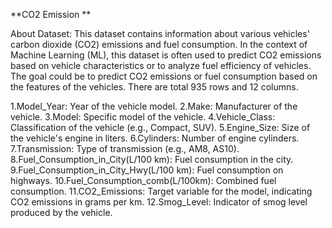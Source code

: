 **CO2 Emission **

About Dataset:
This dataset contains information about various vehicles' carbon dioxide (CO2) emissions and fuel consumption.
In the context of Machine Learning (ML), this dataset is often used to predict CO2 emissions based on vehicle characteristics or to analyze fuel efficiency of vehicles.
The goal could be to predict CO2 emissions or fuel consumption based on the features of the vehicles.
There are total 935 rows and 12 columns.

1.Model_Year: Year of the vehicle model.
2.Make: Manufacturer of the vehicle.
3.Model: Specific model of the vehicle.
4.Vehicle_Class: Classification of the vehicle (e.g., Compact, SUV).
5.Engine_Size: Size of the vehicle's engine in liters.
6.Cylinders: Number of engine cylinders.
7.Transmission: Type of transmission (e.g., AM8, AS10).
8.Fuel_Consumption_in_City(L/100 km): Fuel consumption in the city.
9.Fuel_Consumption_in_City_Hwy(L/100 km): Fuel consumption on highways.
10.Fuel_Consumption_comb(L/100km): Combined fuel consumption.
11.CO2_Emissions: Target variable for the model, indicating CO2 emissions in grams per km.
12.Smog_Level: Indicator of smog level produced by the vehicle.

